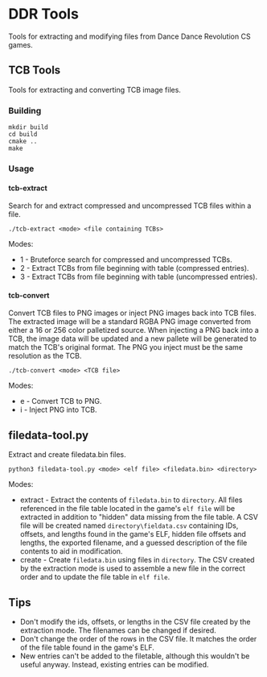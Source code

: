 # DDR Tools
Tools for extracting and modifying files from Dance Dance Revolution CS games.

## TCB Tools
Tools for extracting and converting TCB image files.

### Building
```
mkdir build
cd build
cmake ..
make
```

### Usage

#### tcb-extract
Search for and extract compressed and uncompressed TCB files within a file.

```
./tcb-extract <mode> <file containing TCBs>
```
Modes:
* 1 - Bruteforce search for compressed and uncompressed TCBs.
* 2 - Extract TCBs from file beginning with table (compressed entries).
* 3 - Extract TCBs from file beginning with table (uncompressed entries).

#### tcb-convert
Convert TCB files to PNG images or inject PNG images back into TCB files. The extracted image will be a standard RGBA PNG image converted from either a 16 or 256 color palletized source. When injecting a PNG back into a TCB, the image data will be updated and a new pallete will be generated to match the TCB's original format. The PNG you inject must be the same resolution as the TCB.

```
./tcb-convert <mode> <TCB file>
```
Modes:
* e - Convert TCB to PNG.
* i - Inject PNG into TCB.

## filedata-tool.py
Extract and create filedata.bin files.

```
python3 filedata-tool.py <mode> <elf file> <filedata.bin> <directory>
```
Modes:
* extract - Extract the contents of `filedata.bin` to `directory`. All files referenced in the file table located in the game's `elf file` will be extracted in addition to "hidden" data missing from the file table. A CSV file will be created named `directory\fieldata.csv` containing IDs, offsets, and lengths found in the game's ELF, hidden file offsets and lengths, the exported filename, and a guessed description of the file contents to aid in modification.
* create - Create `filedata.bin` using files in `directory`. The CSV created by the extraction mode is used to assemble a new file in the correct order and to update the file table in `elf file`.

## Tips
* Don't modify the ids, offsets, or lengths in the CSV file created by the extraction mode. The filenames can be changed if desired.
* Don't change the order of the rows in the CSV file. It matches the order of the file table found in the game's ELF.
* New entries can't be added to the filetable, although this wouldn't be useful anyway. Instead, existing entries can be modified.